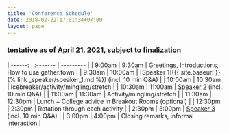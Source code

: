 ```yaml
---
title: 'Conference Schedule'
date: 2018-02-22T17:01:34+07:00
layout: page
---
```


### tentative as of April 21, 2021, subject to finalization

| ------: | :------- | --------- |
|  9:00am |   9:30am | Greetings, Introductions, How to use gather.town   |
|  9:30am |  10:00am | [Speaker 1]({{ site.baseurl }}{% link _speaker/speaker_1.md %}) (incl. 10 min Q&A) |
| 10:00am |  10:30am | Icebreaker/activity/mingling/stretch  |
| 10:30am |  11:00am | [Speaker 2](#) (incl. 10 min Q&A)  |
| 11:00am |  11:30am | Activity/mingling/stretch |
| 11:30am |  12:30pm | Lunch + College advice in Breakout Rooms (optional)  |
| 12:30pm |   2:30pm | Rotation through each activity        |
|  2:30pm |   3:00pm | [Speaker 3](#) (incl. 10 min Q&A)     |
|  3:00pm |   4:00pm | Closing remarks, informal interaction |

